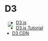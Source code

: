 # D3 

<a href="http://d3js.org"><img src="http://d3js.org/logo.svg" align="left" hspace="10" vspace="6"></a>

- [D3.js](http://d3js.org/)
- [D3.js Tutorial](http://www.tutorialsteacher.com/d3js/)
- [D3 CDN](https://cdnjs.com/libraries/d3)